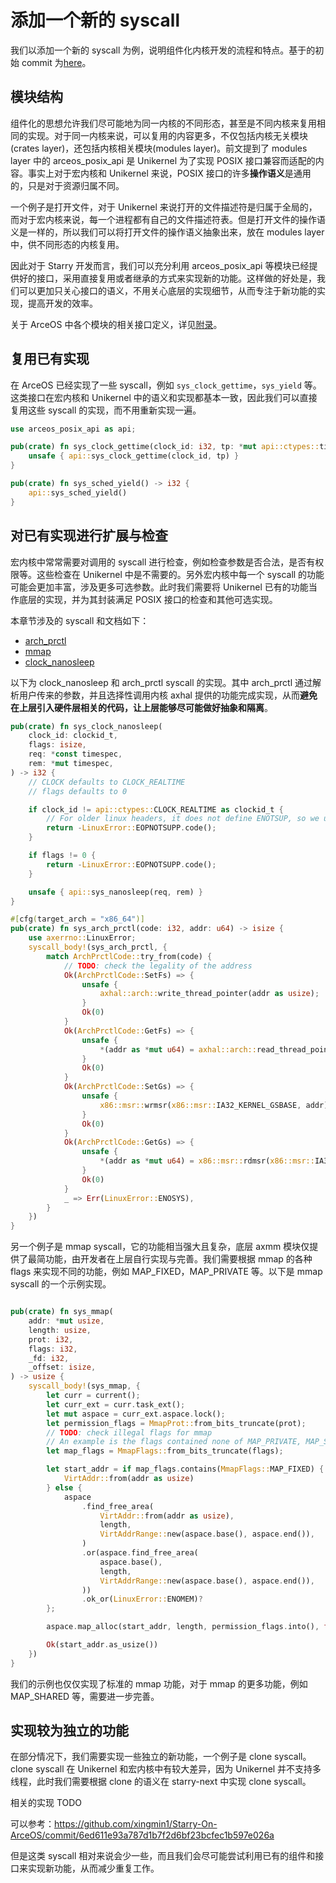# 添加一个新的 syscall

我们以添加一个新的 syscall 为例，说明组件化内核开发的流程和特点。基于的初始 commit 为[here](https://github.com/Azure-stars/starry-next/commit/64dcf6ad964030f6b6c633b72406c51566179abf)。

## 模块结构

组件化的思想允许我们尽可能地为同一内核的不同形态，甚至是不同内核来复用相同的实现。对于同一内核来说，可以复用的内容更多，不仅包括内核无关模块(crates layer)，还包括内核相关模块(modules layer)。前文提到了 modules layer 中的 arceos_posix_api 是 Unikernel 为了实现 POSIX 接口兼容而适配的内容。事实上对于宏内核和 Unikernel 来说，POSIX 接口的许多**操作语义**是通用的，只是对于资源归属不同。

一个例子是打开文件，对于 Unikernel 来说打开的文件描述符是归属于全局的，而对于宏内核来说，每一个进程都有自己的文件描述符表。但是打开文件的操作语义是一样的，所以我们可以将打开文件的操作语义抽象出来，放在 modules layer 中，供不同形态的内核复用。

因此对于 Starry 开发而言，我们可以充分利用 arceos_posix_api 等模块已经提供好的接口，采用直接复用或者继承的方式来实现新的功能。这样做的好处是，我们可以更加只关心接口的语义，不用关心底层的实现细节，从而专注于新功能的实现，提高开发的效率。

关于 ArceOS 中各个模块的相关接口定义，详见[附录](./appendix-00.md)。

## 复用已有实现

在 ArceOS 已经实现了一些 syscall，例如 `sys_clock_gettime`，`sys_yield` 等。这类接口在宏内核和 Unikernel 中的语义和实现都基本一致，因此我们可以直接复用这些 syscall 的实现，而不用重新实现一遍。

```rust
use arceos_posix_api as api;

pub(crate) fn sys_clock_gettime(clock_id: i32, tp: *mut api::ctypes::timespec) -> i32 {
    unsafe { api::sys_clock_gettime(clock_id, tp) }
}

pub(crate) fn sys_sched_yield() -> i32 {
    api::sys_sched_yield()
}
```

## 对已有实现进行扩展与检查

宏内核中常常需要对调用的 syscall 进行检查，例如检查参数是否合法，是否有权限等。这些检查在 Unikernel 中是不需要的。另外宏内核中每一个 syscall 的功能可能会更加丰富，涉及更多可选参数。此时我们需要将 Unikernel 已有的功能当作底层的实现，并为其封装满足 POSIX 接口的检查和其他可选实现。

本章节涉及的 syscall 和文档如下：
- [arch_prctl](https://manpages.debian.org/unstable/manpages-dev/arch_prctl.2.en.html)
- [mmap](https://manpages.debian.org/unstable/manpages-dev/mmap.2.en.html)
- [clock_nanosleep](https://manpages.debian.org/unstable/manpages-dev/clock_nanosleep.2.en.html)

以下为 clock_nanosleep 和 arch_prctl syscall 的实现。其中 arch_prctl 通过解析用户传来的参数，并且选择性调用内核 axhal 提供的功能完成实现，从而**避免在上层引入硬件层相关的代码，让上层能够尽可能做好抽象和隔离**。
```rust
pub(crate) fn sys_clock_nanosleep(
    clock_id: clockid_t,
    flags: isize,
    req: *const timespec,
    rem: *mut timespec,
) -> i32 {
    // CLOCK defaults to CLOCK_REALTIME
    // flags defaults to 0

    if clock_id != api::ctypes::CLOCK_REALTIME as clockid_t {
        // For older linux headers, it does not define ENOTSUP, so we use EOPNOTSUPP instead
        return -LinuxError::EOPNOTSUPP.code();
    }

    if flags != 0 {
        return -LinuxError::EOPNOTSUPP.code();
    }

    unsafe { api::sys_nanosleep(req, rem) }
}

#[cfg(target_arch = "x86_64")]
pub(crate) fn sys_arch_prctl(code: i32, addr: u64) -> isize {
    use axerrno::LinuxError;
    syscall_body!(sys_arch_prctl, {
        match ArchPrctlCode::try_from(code) {
            // TODO: check the legality of the address
            Ok(ArchPrctlCode::SetFs) => {
                unsafe {
                    axhal::arch::write_thread_pointer(addr as usize);
                }
                Ok(0)
            }
            Ok(ArchPrctlCode::GetFs) => {
                unsafe {
                    *(addr as *mut u64) = axhal::arch::read_thread_pointer() as u64;
                }
                Ok(0)
            }
            Ok(ArchPrctlCode::SetGs) => {
                unsafe {
                    x86::msr::wrmsr(x86::msr::IA32_KERNEL_GSBASE, addr);
                }
                Ok(0)
            }
            Ok(ArchPrctlCode::GetGs) => {
                unsafe {
                    *(addr as *mut u64) = x86::msr::rdmsr(x86::msr::IA32_KERNEL_GSBASE);
                }
                Ok(0)
            }
            _ => Err(LinuxError::ENOSYS),
        }
    })
}
```

另一个例子是 mmap syscall，它的功能相当强大且复杂，底层 axmm 模块仅提供了最简功能，由开发者在上层自行实现与完善。我们需要根据 mmap 的各种 flags 来实现不同的功能，例如 MAP_FIXED，MAP_PRIVATE 等。以下是 mmap syscall 的一个示例实现。

```rust

pub(crate) fn sys_mmap(
    addr: *mut usize,
    length: usize,
    prot: i32,
    flags: i32,
    _fd: i32,
    _offset: isize,
) -> usize {
    syscall_body!(sys_mmap, {
        let curr = current();
        let curr_ext = curr.task_ext();
        let mut aspace = curr_ext.aspace.lock();
        let permission_flags = MmapProt::from_bits_truncate(prot);
        // TODO: check illegal flags for mmap
        // An example is the flags contained none of MAP_PRIVATE, MAP_SHARED, or MAP_SHARED_VALIDATE.
        let map_flags = MmapFlags::from_bits_truncate(flags);

        let start_addr = if map_flags.contains(MmapFlags::MAP_FIXED) {
            VirtAddr::from(addr as usize)
        } else {
            aspace
                .find_free_area(
                    VirtAddr::from(addr as usize),
                    length,
                    VirtAddrRange::new(aspace.base(), aspace.end()),
                )
                .or(aspace.find_free_area(
                    aspace.base(),
                    length,
                    VirtAddrRange::new(aspace.base(), aspace.end()),
                ))
                .ok_or(LinuxError::ENOMEM)?
        };

        aspace.map_alloc(start_addr, length, permission_flags.into(), false)?;

        Ok(start_addr.as_usize())
    })
}
```
我们的示例也仅仅实现了标准的 mmap 功能，对于 mmap 的更多功能，例如 MAP_SHARED 等，需要进一步完善。

## 实现较为独立的功能

在部分情况下，我们需要实现一些独立的新功能，一个例子是 clone syscall。clone syscall 在 Unikernel 和宏内核中有较大差异，因为 Unikernel 并不支持多线程，此时我们需要根据 clone 的语义在 starry-next 中实现 clone syscall。

相关的实现 TODO

可以参考：https://github.com/xingmin1/Starry-On-ArceOS/commit/6ed611e93a787d1b7f2d6bf23bcfec1b597e026a

但是这类 syscall 相对来说会少一些，而且我们会尽可能尝试利用已有的组件和接口来实现新功能，从而减少重复工作。